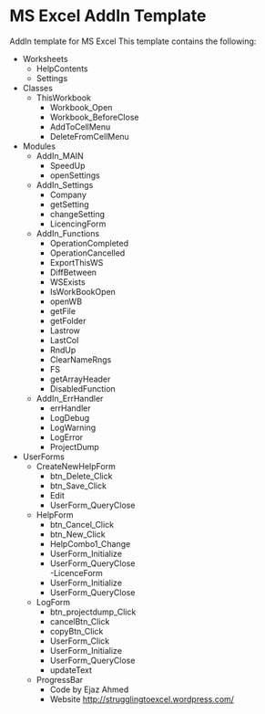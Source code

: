 # MS Excel AddIn Template 
AddIn template for MS Excel
This template contains the following:

- Worksheets
  - HelpContents
  - Settings
- Classes
  - ThisWorkbook
      - Workbook_Open
      - Workbook_BeforeClose
      - AddToCellMenu
      - DeleteFromCellMenu
- Modules
  - AddIn_MAIN
    - SpeedUp
    - openSettings
  - AddIn_Settings
      - Company
      - getSetting
      - changeSetting
      - LicencingForm
   - AddIn_Functions
      - OperationCompleted
      - OperationCancelled
      - ExportThisWS
      - DiffBetween
      - WSExists
      - IsWorkBookOpen
      - openWB
      - getFile
      - getFolder
      - Lastrow
      - LastCol
      - RndUp
      - ClearNameRngs
      - FS
      - getArrayHeader
      - DisabledFunction  
  - AddIn_ErrHandler
      - errHandler
      - LogDebug
      - LogWarning
      - LogError
      - ProjectDump
- UserForms
  - CreateNewHelpForm
     - btn_Delete_Click
     - btn_Save_Click
     - Edit
     - UserForm_QueryClose
  - HelpForm
     - btn_Cancel_Click
     - btn_New_Click
     - HelpCombo1_Change
     - UserForm_Initialize
     - UserForm_QueryClose     
  -LicenceForm
     - UserForm_Initialize
     - UserForm_QueryClose     
  - LogForm
     - btn_projectdump_Click
     - cancelBtn_Click
     - copyBtn_Click
     - UserForm_Click
     - UserForm_Initialize
     - UserForm_QueryClose
     - updateText     
  - ProgressBar
    - Code by Ejaz Ahmed
    - Website http://strugglingtoexcel.wordpress.com/    
